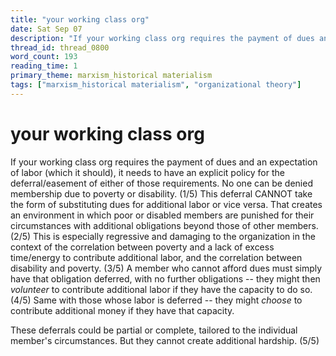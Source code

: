 ```yaml
---
title: "your working class org"
date: Sat Sep 07
description: "If your working class org requires the payment of dues and an expectation of labor (which it should), it needs to have an explicit policy for the..."
thread_id: thread_0800
word_count: 193
reading_time: 1
primary_theme: marxism_historical materialism
tags: ["marxism_historical materialism", "organizational theory"]
---
```


# your working class org

If your working class org requires the payment of dues and an expectation of labor (which it should), it needs to have an explicit policy for the deferral/easement of either of those requirements. No one can be denied membership due to poverty or disability. (1/5) This deferral CANNOT take the form of substituting dues for additional labor or vice versa. That creates an environment in which poor or disabled members are punished for their circumstances with additional obligations beyond those of other members. (2/5) This is especially regressive and damaging to the organization in the context of the correlation between poverty and a lack of excess time/energy to contribute additional labor, and the correlation between disability and poverty. (3/5) A member who cannot afford dues must simply have that obligation deferred, with no further obligations -- they might then *volunteer* to contribute additional labor if they have the capacity to do so. (4/5) Same with those whose labor is deferred -- they might *choose* to contribute additional money if they have that capacity.

These deferrals could be partial or complete, tailored to the individual member's circumstances. But they cannot create additional hardship. (5/5)